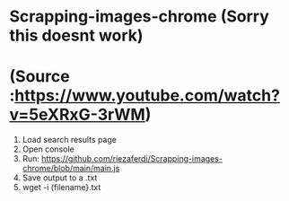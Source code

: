 # Scrapping-images-chrome (Sorry this doesnt work)
# (Source :https://www.youtube.com/watch?v=5eXRxG-3rWM)

1. Load search results page
2. Open console
3. Run: https://github.com/riezaferdi/Scrapping-images-chrome/blob/main/main.js
4. Save output to a .txt 
5. wget -i (filename}.txt
